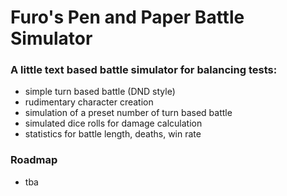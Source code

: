 # Furo's Pen and Paper Battle Simulator

### A little text based battle simulator for balancing tests:
 - simple turn based battle (DND style)
 - rudimentary character creation
 - simulation of a preset number of turn based battle 
 - simulated dice rolls for damage calculation
 - statistics for battle length, deaths, win rate

### Roadmap
 - tba